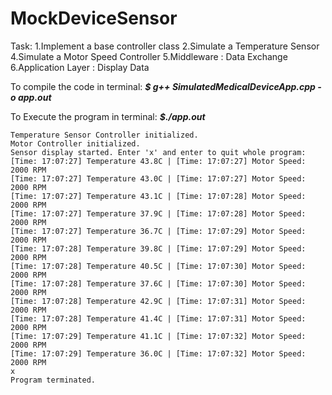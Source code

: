 # MockDeviceSensor

Task:
1.Implement a base controller class
2.Simulate a Temperature Sensor
4.Simulate a Motor Speed Controller
5.Middleware : Data Exchange
6.Application Layer : Display Data
 


To compile the code in terminal:
***$ g++ SimulatedMedicalDeviceApp.cpp -o app.out***

To Execute the program in terminal:
***$./app.out*** 

    Temperature Sensor Controller initialized.
    Motor Controller initialized.
    Sensor display started. Enter 'x' and enter to quit whole program: 
    [Time: 17:07:27] Temperature 43.8C | [Time: 17:07:27] Motor Speed: 2000 RPM
    [Time: 17:07:27] Temperature 43.0C | [Time: 17:07:27] Motor Speed: 2000 RPM
    [Time: 17:07:27] Temperature 43.1C | [Time: 17:07:28] Motor Speed: 2000 RPM
    [Time: 17:07:27] Temperature 37.9C | [Time: 17:07:28] Motor Speed: 2000 RPM
    [Time: 17:07:27] Temperature 36.7C | [Time: 17:07:29] Motor Speed: 2000 RPM
    [Time: 17:07:28] Temperature 39.8C | [Time: 17:07:29] Motor Speed: 2000 RPM
    [Time: 17:07:28] Temperature 40.5C | [Time: 17:07:30] Motor Speed: 2000 RPM
    [Time: 17:07:28] Temperature 37.6C | [Time: 17:07:30] Motor Speed: 2000 RPM
    [Time: 17:07:28] Temperature 42.9C | [Time: 17:07:31] Motor Speed: 2000 RPM
    [Time: 17:07:28] Temperature 41.4C | [Time: 17:07:31] Motor Speed: 2000 RPM
    [Time: 17:07:29] Temperature 41.1C | [Time: 17:07:32] Motor Speed: 2000 RPM
    [Time: 17:07:29] Temperature 36.0C | [Time: 17:07:32] Motor Speed: 2000 RPM
    x
    Program terminated.

